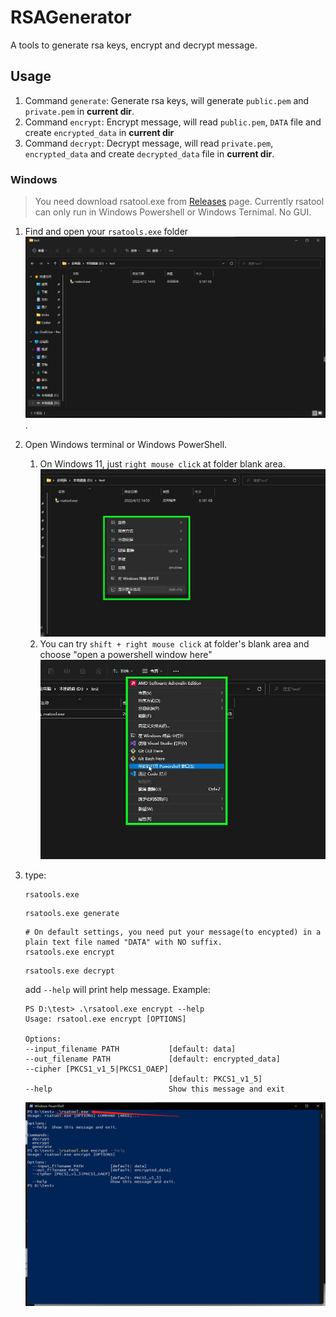 # RSAGenerator

A tools to generate rsa keys, encrypt and decrypt message.

## Usage
1. Command `generate`: 
   Generate rsa keys, will generate `public.pem` and `private.pem` in **current dir**.
2. Command `encrypt`: 
   Encrypt message, will read `public.pem`, `DATA` file and create `encrypted_data` in **current dir**
3. Command `decrypt`: 
   Decrypt message, will read `private.pem`, `encrypted_data` and create `decrypted_data` file in **current dir**.

### Windows
> You need download rsatool.exe from [Releases](https://github.com/MioYvo/RSAGenerator/releases) page.
Currently rsatool can only run in Windows Powershell or Windows Ternimal. No GUI.

1. Find and open your `rsatools.exe` folder ![](docs/d_folder.png).
2. Open Windows terminal or Windows PowerShell. 
   1. On Windows 11, just `right mouse click` at folder blank area.![](docs/open_t.png)
   2. You can try `shift + right mouse click` at folder's blank area and choose "open a powershell window here"![](docs/shift_open_t.png)
3. type:
    ```
    rsatools.exe
    ```

    ```
    rsatools.exe generate
    ```

    ```
    # On default settings, you need put your message(to encypted) in a plain text file named "DATA" with NO suffix.
    rsatools.exe encrypt
    ```

    ```
    rsatools.exe decrypt
    ```

    add `--help` will print help message. 
    Example:
    ```
    PS D:\test> .\rsatool.exe encrypt --help
    Usage: rsatool.exe encrypt [OPTIONS]

    Options:
    --input_filename PATH           [default: data]
    --out_filename PATH             [default: encrypted_data]
    --cipher [PKCS1_v1_5|PKCS1_OAEP]
                                    [default: PKCS1_v1_5]
    --help                          Show this message and exit
    ```
    ![](docs/type_in.png)





